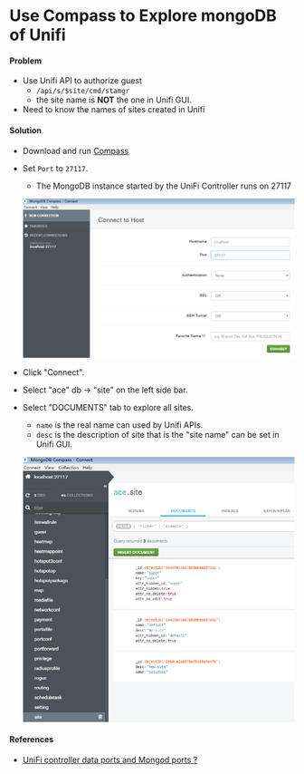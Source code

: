 # Use Compass to Explore mongoDB of Unifi

#### Problem
* Use Unifi API to authorize guest
    * `/api/s/$site/cmd/stamgr`
    * the site name is **NOT** the one in Unifi GUI.
* Need to know the names of sites created in Unifi

#### Solution
* Download and run [Compass](https://www.mongodb.com/products/compass)
* Set `Port` to `27117`.
    * The MongoDB instance started by the UniFi Controller runs on 27117

    ![](img/01.png)

* Click "Connect".
* Select "ace" db -> "site" on the left side bar.
* Select "DOCUMENTS" tab to explore all sites.
    * `name` is the real name can used by Unifi APIs.
    * `desc` is the description of site that is the "site name" can be set in Unifi GUI.

    ![](img/02.png)

#### References
* [UniFi controller data ports and Mongod ports ?](https://community.ubnt.com/t5/UniFi-Wireless/UniFi-controller-data-ports-and-Mongod-ports/td-p/1109887)
